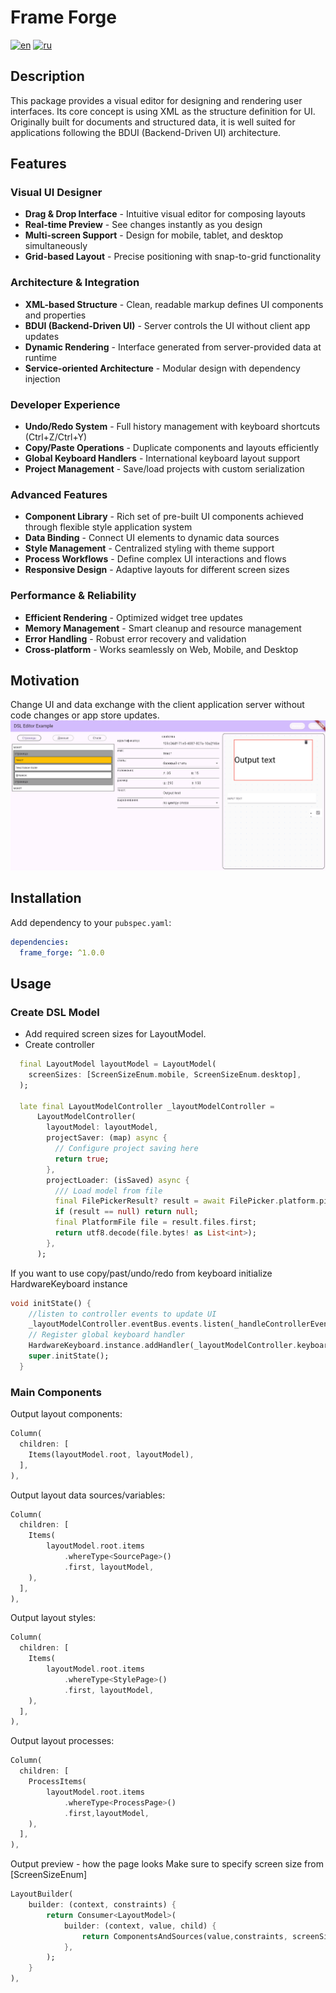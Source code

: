 # Frame Forge

[![en](https://img.shields.io/badge/lang-en-red.svg)](https://github.com/itjn-ru/frame_forge/blob/main/README.md)
[![ru](https://img.shields.io/badge/lang-ru-blue.svg)](https://github.com/itjn-ru/frame_forge/blob/main/README.ru.md)

## Description

This package provides a visual editor for designing and rendering user interfaces.
Its core concept is using XML as the structure definition for UI. Originally built for documents and structured data, it is well suited for applications following the BDUI (Backend-Driven UI) architecture.

## Features

### Visual UI Designer
- **Drag & Drop Interface** - Intuitive visual editor for composing layouts
- **Real-time Preview** - See changes instantly as you design
- **Multi-screen Support** - Design for mobile, tablet, and desktop simultaneously
- **Grid-based Layout** - Precise positioning with snap-to-grid functionality

### Architecture & Integration
- **XML-based Structure** - Clean, readable markup defines UI components and properties
- **BDUI (Backend-Driven UI)** - Server controls the UI without client app updates
- **Dynamic Rendering** - Interface generated from server-provided data at runtime
- **Service-oriented Architecture** - Modular design with dependency injection

### Developer Experience
- **Undo/Redo System** - Full history management with keyboard shortcuts (Ctrl+Z/Ctrl+Y)
- **Copy/Paste Operations** - Duplicate components and layouts efficiently
- **Global Keyboard Handlers** - International keyboard layout support
- **Project Management** - Save/load projects with custom serialization

### Advanced Features
- **Component Library** - Rich set of pre-built UI components achieved through flexible style application system
- **Data Binding** - Connect UI elements to dynamic data sources
- **Style Management** - Centralized styling with theme support
- **Process Workflows** - Define complex UI interactions and flows
- **Responsive Design** - Adaptive layouts for different screen sizes

### Performance & Reliability
- **Efficient Rendering** - Optimized widget tree updates
- **Memory Management** - Smart cleanup and resource management  
- **Error Handling** - Robust error recovery and validation
- **Cross-platform** - Works seamlessly on Web, Mobile, and Desktop

## Motivation

Change UI and data exchange with the client application server without code changes or app store updates.
![admin-layout-photo](./doc/images/admin-layout-photo.png)

## Installation

Add dependency to your `pubspec.yaml`:

```yaml
dependencies:
  frame_forge: ^1.0.0
```

## Usage

### Create DSL Model
- Add required screen sizes for LayoutModel.
- Create controller

```dart
  final LayoutModel layoutModel = LayoutModel(
    screenSizes: [ScreenSizeEnum.mobile, ScreenSizeEnum.desktop],
  );
  
  late final LayoutModelController _layoutModelController =
      LayoutModelController(
        layoutModel: layoutModel,
        projectSaver: (map) async {
          // Configure project saving here
          return true;
        },
        projectLoader: (isSaved) async {
          /// Load model from file
          final FilePickerResult? result = await FilePicker.platform.pickFiles();
          if (result == null) return null;
          final PlatformFile file = result.files.first;
          return utf8.decode(file.bytes! as List<int>);
        },
      );

```

If you want to use copy/past/undo/redo from keyboard initialize HardwareKeyboard instance

```dart
void initState() {
    //listen to controller events to update UI
    _layoutModelController.eventBus.events.listen(_handleControllerEvents);
    // Register global keyboard handler
    HardwareKeyboard.instance.addHandler(_layoutModelController.keyboardHandler.handleKeyEvent);
    super.initState();
  }
```

### Main Components

Output layout components:
```dart
Column(
  children: [
    Items(layoutModel.root, layoutModel),
  ],
),
```

Output layout data sources/variables:
```dart
Column(
  children: [
    Items(
        layoutModel.root.items
            .whereType<SourcePage>()
            .first, layoutModel,
    ),
  ],
),
```

Output layout styles:
```dart
Column(
  children: [
    Items(
        layoutModel.root.items
            .whereType<StylePage>()
            .first, layoutModel, 
    ),
  ],
),
```

Output layout processes:
```dart
Column(
  children: [
    ProcessItems(
        layoutModel.root.items
            .whereType<ProcessPage>()
            .first,layoutModel,
    ),
  ],
),
```

Output preview - how the page looks
Make sure to specify screen size from [ScreenSizeEnum]
```dart
LayoutBuilder(
    builder: (context, constraints) {
        return Consumer<LayoutModel>(
            builder: (context, value, child) {
                return ComponentsAndSources(value,constraints, screenSize);
            },
        );
    }
),
```
